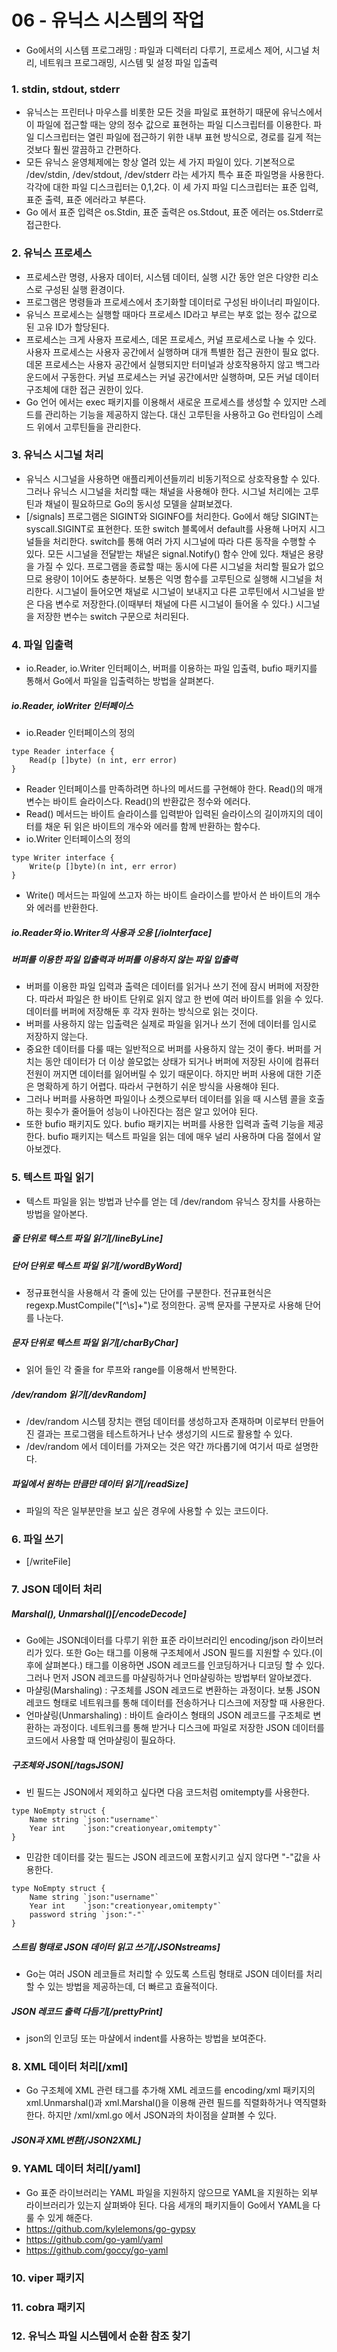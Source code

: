 # 06 - 유닉스 시스템의 작업
- Go에서의 시스템 프로그래밍 : 파일과 디렉터리 다루기, 프로세스 제어, 시그널 처리, 네트워크 프로그래밍, 시스템 및 설정 파일 입출력

### 1. stdin, stdout, stderr
- 유닉스는 프린터나 마우스를 비롯한 모든 것을 파일로 표현하기 때문에 유닉스에서 이 파일에 접근할 때는 양의 정수 값으로 표현하는 파일 디스크립터를 이용한다. 파일 디스크립터는 열린 파일에 접근하기 위한 내부 표현 방식으로, 경로를 길게 적는 것보다 훨씬 깔끔하고 간편하다. 
- 모든 유닉스 윤영체제에는 항상 열려 있는 세 가지 파일이 있다. 기본적으로 /dev/stdin, /dev/stdout, /dev/stderr 라는 세가지 특수 표준 파일명을 사용한다. 각각에 대한 파일 디스크립터는 0,1,2다. 이 세 가지 파일 디스크립터는 표준 입력, 표준 출력, 표준 에러라고 부른다.
- Go 에서 표준 입력은 os.Stdin, 표준 출력은 os.Stdout, 표준 에러는 os.Stderr로 접근한다.

### 2. 유닉스 프로세스
- 프로세스란 명령, 사용자 데이터, 시스템 데이터, 실행 시간 동안 얻은 다양한 리소스로 구성된 실행 환경이다.
- 프로그램은 명령들과 프로세스에서 초기화할 데이터로 구성된 바이너리 파일이다. 
- 유닉스 프로세스는 실행할 때마다 프로세스 ID라고 부르는 부호 없는 정수 값으로 된 고유 ID가 할당된다.
- 프로세스는 크게 사용자 프로세스, 데몬 프로세스, 커널 프로세스로 나눌 수 있다. 사용자 프로세스는 사용자 공간에서 실행하며 대개 특별한 접근 권한이 필요 없다. 데몬 프로세스는 사용자 공간에서 실행되지만 터미널과 상호작용하지 않고 백그라운드에서 구동한다. 커널 프로세스는 커널 공간에서만 실행하며, 모든 커널 데이터 구조체에 대한 접근 권한이 있다.
- Go 언어 에서는 exec 패키지를 이용해서 새로운 프로세스를 생성할 수 있지만 스레드를 관리하는 기능을 제공하지 않는다. 대신 고루틴을 사용하고 Go 런타임이 스레드 위에서 고루틴들을 관리한다.

### 3. 유닉스 시그널 처리
- 유닉스 시그널을 사용하면 애플리케이션들끼리 비동기적으로 상호작용할 수 있다. 그러나 유닉스 시그널을 처리할 때는 채널을 사용해야 한다. 시그널 처리에는 고루틴과 채널이 필요하므로 Go의 동시성 모델을 살펴보겠다.
- [/signals] 프로그램은 SIGINT와 SIGINFO를 처리한다. Go에서 해당 SIGINT는 syscall.SIGINT로 표현한다. 또한 switch 블록에서 default를 사용해 나머지 시그널들을 처리한다. switch를 통해 여러 가지 시그널에 따라 다른 동작을 수행할 수 있다. 모든 시그널을 전달받는 채널은 signal.Notify() 함수 안에 있다. 채널은 용량을 가질 수 있다. 프로그램을 종료할 때는 동시에 다른 시그널을 처리할 필요가 없으므로 용량이 1이어도 충분하다. 보통은 익명 함수를 고루틴으로 실행해 시그널을 처리한다. 시그널이 들어오면 채널로 시그널이 보내지고 다른 고루틴에서 시그널을 받은 다음 변수로 저장한다.(이때부터 채널에 다른 시그널이 들어올 수 있다.) 시그널을 저장한 변수는 switch 구문으로 처리된다.

### 4. 파일 입출력
- io.Reader, io.Writer 인터페이스, 버퍼를 이용하는 파일 입출력, bufio 패키지를 통해서 Go에서 파일을 입출력하는 방법을 살펴본다.
##### io.Reader, ioWriter 인터페이스
- io.Reader 인터페이스의 정의
```
type Reader interface {
    Read(p []byte) (n int, err error)
}
```
- Reader 인터페이스를 만족하려면 하나의 메서드를 구현해야 한다. Read()의 매개변수는 바이트 슬라이스다. Read()의 반환값은 정수와 에러다.
- Read() 메서드는 바이트 슬라이스를 입력받아 입력된 슬라이스의 길이까지의 데이터를 채운 뒤 읽은 바이트의 개수와 에러를 함께 반환하는 함수다.
- io.Writer 인터페이스의 정의
```
type Writer interface {
    Write(p []byte)(n int, err error)
}
```
- Write() 메서드는 파일에 쓰고자 하는 바이트 슬라이스를 받아서 쓴 바이트의 개수와 에러를 반환한다.

##### io.Reader와 io.Writer의 사용과 오용 [/ioInterface]
##### 버퍼를 이용한 파일 입출력과 버퍼를 이용하지 않는 파일 입출력
- 버퍼를 이용한 파일 입력과 출력은 데이터를 읽거나 쓰기 전에 잠시 버퍼에 저장한다. 따라서 파일은 한 바이트 단위로 읽지 않고 한 번에 여러 바이트를 읽을 수 있다. 데이터를 버퍼에 저장해둔 후 각자 원하는 방식으로 읽는 것이다.
- 버퍼를 사용하지 않는 입출력은 실제로 파일을 읽거나 쓰기 전에 데이터를 임시로 저장하지 않는다.
- 중요한 데이터를 다룰 때는 일반적으로 버퍼를 사용하지 않는 것이 좋다. 버퍼를 거치는 동안 데이터가 더 이상 쓸모없는 상태가 되거나 버퍼에 저장된 사이에 컴퓨터 전원이 꺼지면 데이터를 잃어버릴 수 있기 때문이다. 하지만 버퍼 사용에 대한 기준은 명확하게 하기 어렵다. 따라서 구현하기 쉬운 방식을 사용해야 된다. 
- 그러나 버퍼를 사용하면 파일이나 소켓으로부터 데이터를 읽을 때 시스템 콜을 호출하는 횟수가 줄어들어 성능이 나아진다는 점은 알고 있어야 된다. 
- 또한 bufio 패키지도 있다. bufio 패키지는 버퍼를 사용한 입력과 출력 기능을 제공한다. bufio 패키지는 텍스트 파일을 읽는 데에 매우 널리 사용하며 다음 절에서 알아보겠다.

### 5. 텍스트 파일 읽기
- 텍스트 파일을 읽는 방법과 난수를 얻는 데 /dev/random 유닉스 장치를 사용하는 방법을 알아본다.
##### 줄 단위로 텍스트 파일 읽기[/lineByLine]
##### 단어 단위로 텍스트 파일 읽기[/wordByWord]
- 정규표현식을 사용해서 각 줄에 있는 단어를 구분한다. 전규표현식은 regexp.MustCompile("[^\\s]+")로 정의한다. 공백 문자를 구분자로 사용해 단어를 나눈다.
##### 문자 단위로 텍스트 파일 읽기[/charByChar]
- 읽어 들인 각 줄을 for 루프와 range를 이용해서 반복한다. 
##### /dev/random 읽기[/devRandom]
- /dev/random 시스템 장치는 랜덤 데이터를 생성하고자 존재하며 이로부터 만들어진 결과는 프로그램을 테스트하거나 난수 생성기의 시드로 활용할 수 있다.
- /dev/random 에서 데이터를 가져오는 것은 약간 까다롭기에 여기서 따로 설명한다.
##### 파일에서 원하는 만큼만 데이터 읽기[/readSize]
- 파일의 작은 일부분만을 보고 싶은 경우에 사용할 수 있는 코드이다.

### 6. 파일 쓰기
- [/writeFile]

### 7. JSON 데이터 처리
##### Marshal(), Unmarshal()[/encodeDecode]
- Go에는 JSON데이터를 다루기 위한 표준 라이브러리인 encoding/json 라이브러리가 있다. 또한 Go는 태그를 이용해 구조체에서 JSON 필드를 지원할 수 있다.(이후에 살펴본다.) 태그를 이용하면 JSON 레코드를 인코딩하거나 디코딩 할 수 있다. 그러나 먼저 JSON 레코드를 마샬링하거나 언마샬링하는 방법부터 알아보겠다.
- 마샬링(Marshaling) : 구조체를 JSON 레코드로 변환하는 과정이다. 보통 JSON레코드 형태로 네트워크를 통해 데이터를 전송하거나 디스크에 저장할 때 사용한다.
- 언마샬링(Unmarshaling) : 바이트 슬라이스 형태의 JSON 레코드를 구조체로 변환하는 과정이다. 네트워크를 통해 받거나 디스크에 파일로 저장한 JSON 데이터를 코드에서 사용할 때 언마샬링이 필요하다.
##### 구조체와 JSON[/tagsJSON]
- 빈 필드는 JSON에서 제외하고 싶다면 다음 코드처럼 omitempty를 사용한다.
```
type NoEmpty struct {
    Name string `json:"username"`
    Year int    `json:"creationyear,omitempty"`
}
```
- 민감한 데이터를 갖는 필드는 JSON 레코드에 포함시키고 싶지 않다면 "-"값을 사용한다.
```
type NoEmpty struct {
    Name string `json:"username"`
    Year int    `json:"creationyear,omitempty"`
    password string `json:"-"`
}
```
##### 스트림 형태로 JSON 데이터 읽고 쓰기[/JSONstreams]
- Go는 여러 JSON 레코들르 처리할 수 있도록 스트림 형태로 JSON 데이터를 처리할 수 있는 방법을 제공하는데, 더 빠르고 효율적이다. 
##### JSON 레코드 출력 다듬기[/prettyPrint]
- json의 인코딩 또는 마샬에서 indent를 사용하는 방법을 보여준다.

### 8. XML 데이터 처리[/xml]
- Go 구조체에 XML 관련 태그를 추가해 XML 레코드를 encoding/xml 패키지의 xml.Unmarshal()과 xml.Marshal()을 이용해 관련 필드를 직렬화하거나 역직렬화한다. 하지만 /xml/xml.go 에서 JSON과의 차이점을 살펴볼 수 있다.
##### JSON과 XML변환[/JSON2XML]

### 9. YAML 데이터 처리[/yaml]
- Go 표준 라이브러리는 YAML 파일을 지원하지 않으므로 YAML을 지원하는 외부 라이브러리가 있는지 살펴봐야 된다. 다음 세개의 패키지들이 Go에서 YAML을 다룰 수 있게 해준다.
- https://github.com/kylelemons/go-gypsy
- https://github.com/go-yaml/yaml
- https://github.com/goccy/go-yaml

### 10. viper 패키지

### 11. cobra 패키지

### 12. 유닉스 파일 시스템에서 순환 참조 찾기